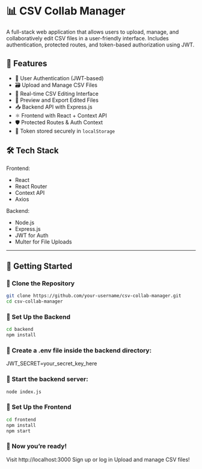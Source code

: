 # 📊 CSV Collab Manager

A full-stack web application that allows users to upload, manage, and collaboratively edit CSV files in a user-friendly interface. Includes authentication, protected routes, and token-based authorization using JWT.

## 🚀 Features

- 🔐 User Authentication (JWT-based)
- 🗃️ Upload and Manage CSV Files
- 📑 Real-time CSV Editing Interface
- 🧾 Preview and Export Edited Files
- 📥 Backend API with Express.js
- ⚛️ Frontend with React + Context API
- 🛡️ Protected Routes & Auth Context
- 💾 Token stored securely in `localStorage`


## 🛠️ Tech Stack

Frontend:
- React
- React Router
- Context API
- Axios

Backend:
- Node.js
- Express.js
- JWT for Auth
- Multer for File Uploads

---

## 🧰 Getting Started

### 🔹 Clone the Repository

```bash
git clone https://github.com/your-username/csv-collab-manager.git
cd csv-collab-manager
```
### 🔹 Set Up the Backend

```bash
cd backend
npm install

```
### 🔹 Create a .env file inside the backend directory:

JWT_SECRET=your_secret_key_here

### 🔹 Start the backend server: 

```bash
node index.js

```

### 🔹 Set Up the Frontend

```bash
cd frontend
npm install
npm start

```

### 🔹 Now you’re ready!

Visit http://localhost:3000
Sign up or log in
Upload and manage CSV files!

